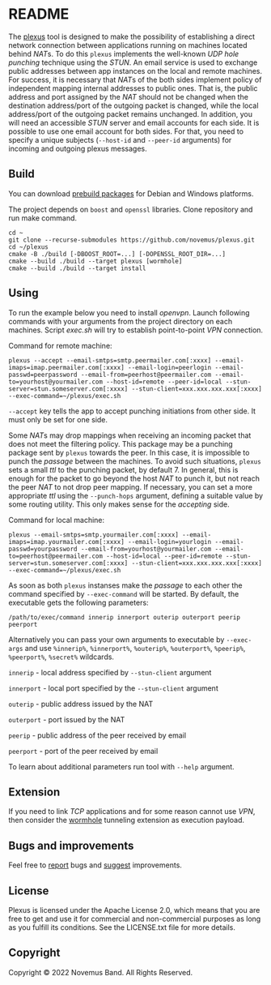 # README

The [plexus](https://github.com/novemus/plexus) tool is designed to make the possibility of establishing a direct network connection between applications running on machines located behind *NAT*s. To do this `plexus` implements the well-known *UDP hole punching* technique using the *STUN*. An email service is used to exchange public addresses between app instances on the local and remote machines. For success, it is necessary that *NAT*s of the both sides implement policy of independent mapping internal addresses to public ones. That is, the public address and port assigned by the *NAT* should not be changed when the destination address/port of the outgoing packet is changed, while the local address/port of the outgoing packet remains unchanged. In addition, you will need an accessible *STUN* server and email accounts for each side. It is possible to use one email account for both sides. For that, you need to specify a unique subjects (`--host-id` and `--peer-id` arguments) for incoming and outgoing plexus messages.

## Build

You can download [prebuild packages](https://github.com/novemus/plexus/releases) for Debian and Windows platforms.

The project depends on `boost` and `openssl` libraries. Clone repository and run make command.

```console
cd ~
git clone --recurse-submodules https://github.com/novemus/plexus.git
cd ~/plexus
cmake -B ./build [-DBOOST_ROOT=...] [-DOPENSSL_ROOT_DIR=...]
cmake --build ./build --target plexus [wormhole]
cmake --build ./build --target install
```

## Using

To run the example below you need to install *openvpn*. Launch following commands with your arguments from the project directory on each machines. Script *exec.sh* will try to establish point-to-point *VPN* connection.

Command for remote machine:
```console
plexus --accept --email-smtps=smtp.peermailer.com[:xxxx] --email-imaps=imap.peermailer.com[:xxxx] --email-login=peerlogin --email-passwd=peerpassword --email-from=peerhost@peermailer.com --email-to=yourhost@yourmailer.com --host-id=remote --peer-id=local --stun-server=stun.someserver.com[:xxxx] --stun-client=xxx.xxx.xxx.xxx[:xxxx] --exec-command=~/plexus/exec.sh
```

`--accept` key tells the app to accept punching initiations from other side. It must only be set for one side.

Some *NAT*s may drop mappings when receiving an incoming packet that does not meet the filtering policy. This package may be a punching package sent by `plexus` towards the peer. In this case, it is impossible to punch the *passage* between the machines. To avoid such situations, `plexus` sets a small *ttl* to the punching packet, by default 7. In general, this is enough for the packet to go beyond the host *NAT* to punch it, but not reach the peer *NAT* to not drop peer mapping. If necessary, you can set a more appropriate *ttl* using the `--punch-hops` argument, defining a suitable value by some routing utility. This only makes sense for the *accepting* side.

Command for local machine:
```console
plexus --email-smtps=smtp.yourmailer.com[:xxxx] --email-imaps=imap.yourmailer.com[:xxxx] --email-login=yourlogin --email-passwd=yourpassword --email-from=yourhost@yourmailer.com --email-to=peerhost@peermailer.com --host-id=local --peer-id=remote --stun-server=stun.someserver.com[:xxxx] --stun-client=xxx.xxx.xxx.xxx[:xxxx] --exec-command=~/plexus/exec.sh
```

As soon as both `plexus` instanses make the *passage* to each other the command specified by `--exec-command` will be started. By default, the executable gets the following parameters:

```console
/path/to/exec/command innerip innerport outerip outerport peerip peerport
```

Alternatively you can pass your own arguments to executable by `--exec-args` and use `%innerip%`, `%innerport%`, `%outerip%`, `%outerport%`, `%peerip%`, `%peerport%`, `%secret%` wildcards.

`innerip` - local address specified by `--stun-client` argument

`innerport` - local port specified by the `--stun-client` argument

`outerip` - public address issued by the NAT

`outerport` - port issued by the NAT

`peerip` - public address of the peer received by email

`peerport` - port of the peer received by email

To learn about additional parameters run tool with `--help` argument.

## Extension

If you need to link *TCP* applications and for some reason cannot use *VPN*, then consider the [wormhole](https://github.com/novemus/wormhole) tunneling extension as execution payload.

## Bugs and improvements

Feel free to [report](https://github.com/novemus/plexus/issues) bugs and [suggest](https://github.com/novemus/plexus/issues) improvements. 

## License

Plexus is licensed under the Apache License 2.0, which means that you are free to get and use it for commercial and non-commercial purposes as long as you fulfill its conditions. See the LICENSE.txt file for more details.

## Copyright

Copyright © 2022 Novemus Band. All Rights Reserved.
